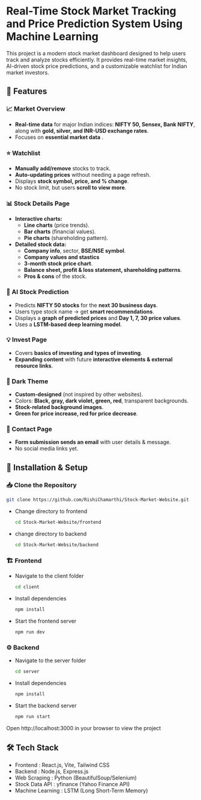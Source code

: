 # Real-Time Stock Market Tracking and Price Prediction System Using Machine Learning
This project is a modern stock market dashboard designed to help users track and analyze stocks efficiently. It provides real-time market insights, AI-driven stock price predictions, and a customizable watchlist for Indian market investors.
 
## 🌟 Features  

### 📈 Market Overview  
- **Real-time data** for major Indian indices: **NIFTY 50, Sensex, Bank NIFTY**, along with **gold, silver, and INR-USD exchange rates**.  
- Focuses on **essential market data** .  

### ⭐ Watchlist  
- **Manually add/remove** stocks to track.  
- **Auto-updating prices** without needing a page refresh.  
- Displays **stock symbol, price, and % change**.  
- No stock limit, but users **scroll to view more**.  

### 📊 Stock Details Page  
- **Interactive charts:**  
  - **Line charts** (price trends).  
  - **Bar charts** (financial values).  
  - **Pie charts** (shareholding pattern).  
- **Detailed stock data:**  
  - **Company info**, sector, **BSE/NSE symbol**.
  - **Company values and stastics**
  - **3-month stock price chart**.  
  - **Balance sheet, profit & loss statement, shareholding patterns**.  
  - **Pros & cons** of the stock.    

### 🤖 AI Stock Prediction  
- Predicts **NIFTY 50 stocks** for the **next 30 business days**.  
- Users type stock name → get **smart recommendations**.  
- Displays a **graph of predicted prices** and **Day 1, 7, 30 price values**.  
- Uses a **LSTM-based deep learning model**.  

### 💡 Invest Page  
- Covers **basics of investing and types of investing**.  
- **Expanding content** with future **interactive elements & external resource links**.  

### 🎨 Dark Theme  
- **Custom-designed** (not inspired by other websites).  
- Colors: **Black, gray, dark violet, green, red**, transparent backgrounds.  
- **Stock-related background images**.  
- **Green for price increase, red for price decrease**.  

### 📩 Contact Page  
- **Form submission sends an email** with user details & message.  
- No social media links yet.  

## 🚀 Installation & Setup  
 
### 📥 Clone the Repository   
``` bash
git clone https://github.com/RishiChamarthi/Stock-Market-Website.git
```
- Change directory to frontend
  ``` bash
  cd Stock-Market-Website/frontend
  ```
- change directory to backend
  ``` bash
  cd Stock-Market-Website/backend
  ```

### 🏗️ Frontend

- Navigate to the client folder
  ``` bash
  cd client
  ```
- Install dependencies
  ``` bash
  npm install
  ```
- Start the frontend server
  ``` bash
  npm run dev
  ```

### ⚙️ Backend

- Navigate to the server folder
  ``` bash
  cd server
  ```
- Install dependencies
  ``` bash
  npm install
  ```
- Start the backend server
  ``` bash
  npm run start
  ```
Open <a>http://localhost:3000</a> in your browser to view the project

## 🛠️ Tech Stack
- Frontend : React.js, Vite, Tailwind CSS
- Backend : Node.js, Express.js
- Web Scraping : Python (BeautifulSoup/Selenium)
- Stock Data API : yfinance (Yahoo Finance API)
- Machine Learning : LSTM (Long Short-Term Memory)


